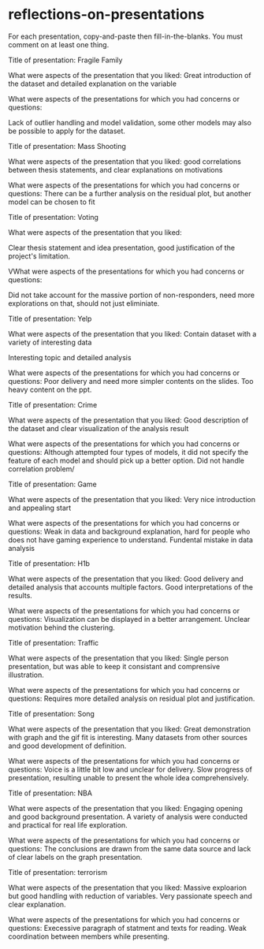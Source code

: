 # reflections-on-presentations

For each presentation, copy-and-paste then fill-in-the-blanks.  You must comment on at least one thing. 



Title of presentation: Fragile Family

What were aspects of the presentation that you liked: 
Great introduction of the dataset and detailed explanation on the variable

What were aspects of the presentations for which you had concerns or questions:

Lack of outlier handling and model validation, some other models may also be possible to apply for the dataset.


Title of presentation: Mass Shooting 

What were aspects of the presentation that you liked: good correlations between thesis statements, and clear explanations on motivations



What were aspects of the presentations for which you had concerns or questions:
There can be a further analysis on the residual plot, but another model can be chosen to fit



Title of presentation: Voting


What were aspects of the presentation that you liked: 

Clear thesis statement and idea presentation, good justification of the project's limitation.



VWhat were aspects of the presentations for which you had concerns or questions:

Did not take account for the massive portion of non-responders, need more explorations on that, should not just eliminiate. 



Title of presentation: Yelp

What were aspects of the presentation that you liked: 
Contain dataset with a variety of interesting data

Interesting topic and detailed analysis 

What were aspects of the presentations for which you had concerns or questions:
Poor delivery and need more simpler contents on the slides. Too heavy content on the ppt. 

Title of presentation: Crime

What were aspects of the presentation that you liked:
Good description of the dataset and clear visualization of the analysis result

What were aspects of the presentations for which you had concerns or questions:
Although attempted four types of models, it did not specify the feature of each model and should pick up
a better option. Did not handle correlation problem/ 


Title of presentation: Game 

What were aspects of the presentation that you liked: 
Very nice introduction and appealing start 

What were aspects of the presentations for which you had concerns or questions:
Weak in data and background explanation, hard for people who does not have gaming experience to understand. 
Fundental mistake in data analysis



Title of presentation: H1b

What were aspects of the presentation that you liked:
Good delivery and detailed analysis that accounts multiple factors. 
Good interpretations of the results.

What were aspects of the presentations for which you had concerns or questions:
Visualization can be displayed in a better arrangement. 
Unclear motivation behind the clustering. 




Title of presentation: Traffic

What were aspects of the presentation that you liked:
Single person presentation, but was able to keep it consistant and comprensive illustration. 

What were aspects of the presentations for which you had concerns or questions:
Requires more detailed analysis on residual plot and justification. 



Title of presentation: Song

What were aspects of the presentation that you liked:
Great demonstration with graph and the gif fit is interesting. 
Many datasets from other sources and good development of definition. 

What were aspects of the presentations for which you had concerns or questions:
Voice is a little bit low and unclear for delivery. 
Slow progress of presentation, resulting unable to present the whole idea comprehensively. 


Title of presentation: NBA

What were aspects of the presentation that you liked:
Engaging opening and good background presentation. 
A variety of analysis were conducted and practical for real life exploration.

What were aspects of the presentations for which you had concerns or questions:
The conclusions are drawn from the same data source and lack of clear labels on the graph presentation.




Title of presentation: terrorism

What were aspects of the presentation that you liked: 
Massive exploarion but good handling with reduction of variables. 
Very passionate speech and clear explanation.

What were aspects of the presentations for which you had concerns or questions:
Execessive paragraph of statment and texts for reading. Weak coordination between members while presenting.
